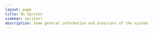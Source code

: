 ```yaml
---
layout: page
title: On Sprites
sidebar: Sprites?
description: Some general information and pros/cons of the system.
---
```

